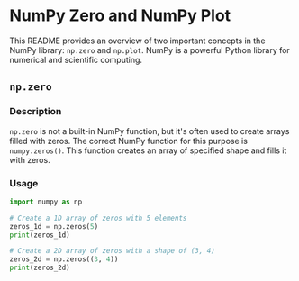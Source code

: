# NumPy Zero and NumPy Plot

This README provides an overview of two important concepts in the NumPy library: `np.zero` and `np.plot`. NumPy is a powerful Python library for numerical and scientific computing.

## `np.zero`

### Description

`np.zero` is not a built-in NumPy function, but it's often used to create arrays filled with zeros. The correct NumPy function for this purpose is `numpy.zeros()`. This function creates an array of specified shape and fills it with zeros.

### Usage

```python
import numpy as np

# Create a 1D array of zeros with 5 elements
zeros_1d = np.zeros(5)
print(zeros_1d)

# Create a 2D array of zeros with a shape of (3, 4)
zeros_2d = np.zeros((3, 4))
print(zeros_2d)

